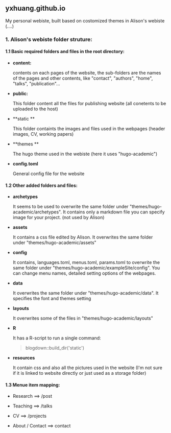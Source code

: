 ## **yxhuang.github.io**
My personal webiste, built based on costomized themes in Alison's webiste (....)

### **1. Alison's webiste folder struture:**
#### 1.1 Basic required folders and files in the root directory: 

* **content:** 

  contents on each pages of the website, the sub-folders are the names of the pages and other contents, like "contact", "authors", "home", "talks", "publication"...

* **public:**

  This folder content all the files for publishing website (all conetents to be uploaded to the host)

* **static **

  This folder containts the images and files used in the webpages (header images, CV, working papers)

* **themes **
  
  The hugo theme used in the webiste (here it uses "hugo-academic")

* **config.toml**

  General config file for the website

#### 1.2 Other added folders and files:
* **archetypes**

  It seems to be used to overwrite the same folder under "themes/hugo-academic/archetypes". It contains only a markdown file you can specify image for your project. (not used by Alison)
  
* **assets**

  It contains a css file edited by Alison. It overwrites the same folder under "themes/hugo-academic/assets"
  
* **config**
  
  It contains, languages.toml, menus.toml, params.toml to overwrite the same folder under "themes/hugo-academic/exampleSite/config". You can change menu names, detailed setting options of the webpages.

  
* **data**

  It overwrites the same folder under "themes/hugo-academic/data". It specifies the font and themes setting
  
* **layouts**

  It overwrites some of the files in "themes/hugo-academic/layouts"

* **R**

  It has a R-script to run a single command: 
   
  > blogdown::build_dir('static')
 
* **resources**

  It contain css and also all the pictures used in the website (I'm not sure if it is linked to website directly or just used as a storage folder)
  

#### 1.3 Menue item mapping:

* Research ==> /post

* Teaching ==> /talks

* CV ==> /projects

* About / Contact ==> contact

